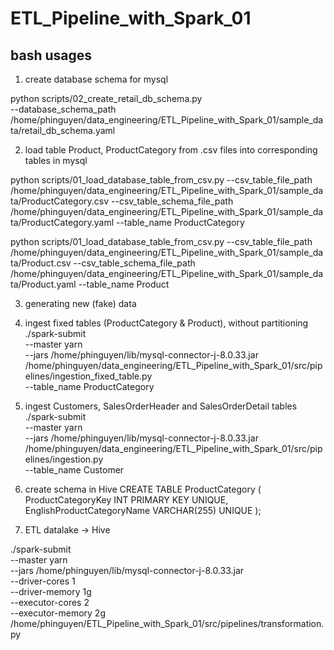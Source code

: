 # ETL_Pipeline_with_Spark_01
## bash usages
1. create database schema for mysql

python scripts/02_create_retail_db_schema.py \
--database_schema_path /home/phinguyen/data_engineering/ETL_Pipeline_with_Spark_01/sample_data/retail_db_schema.yaml

2. load table Product, ProductCategory from .csv files into corresponding tables in mysql

python scripts/01_load_database_table_from_csv.py --csv_table_file_path /home/phinguyen/data_engineering/ETL_Pipeline_with_Spark_01/sample_data/ProductCategory.csv --csv_table_schema_file_path /home/phinguyen/data_engineering/ETL_Pipeline_with_Spark_01/sample_data/ProductCategory.yaml --table_name ProductCategory

python scripts/01_load_database_table_from_csv.py --csv_table_file_path /home/phinguyen/data_engineering/ETL_Pipeline_with_Spark_01/sample_data/Product.csv --csv_table_schema_file_path /home/phinguyen/data_engineering/ETL_Pipeline_with_Spark_01/sample_data/Product.yaml --table_name Product

3. generating new (fake) data

4. ingest fixed tables (ProductCategory & Product), without partitioning
./spark-submit \
--master yarn \
--jars /home/phinguyen/lib/mysql-connector-j-8.0.33.jar \
/home/phinguyen/data_engineering/ETL_Pipeline_with_Spark_01/src/pipelines/ingestion_fixed_table.py \
--table_name ProductCategory

5. ingest Customers, SalesOrderHeader and SalesOrderDetail tables
./spark-submit \
--master yarn \
--jars /home/phinguyen/lib/mysql-connector-j-8.0.33.jar \
/home/phinguyen/data_engineering/ETL_Pipeline_with_Spark_01/src/pipelines/ingestion.py \
--table_name Customer

6. create schema in Hive
CREATE TABLE ProductCategory (
  ProductCategoryKey INT PRIMARY KEY UNIQUE,
  EnglishProductCategoryName VARCHAR(255) UNIQUE
);

7. ETL datalake -> Hive

./spark-submit \
--master yarn \
--jars /home/phinguyen/lib/mysql-connector-j-8.0.33.jar \
--driver-cores 1 \
--driver-memory 1g \
--executor-cores 2 \
--executor-memory 2g \
/home/phinguyen/ETL_Pipeline_with_Spark_01/src/pipelines/transformation.py
